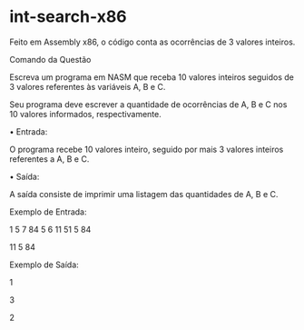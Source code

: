 # int-search-x86
Feito em Assembly x86, o código conta as ocorrências de 3 valores inteiros. 

Comando da Questão 

Escreva um programa em NASM que receba 10 valores inteiros seguidos de 3 valores referentes às variáveis A, B e C.

Seu programa deve escrever a quantidade de ocorrências de A, B e C nos 10 valores informados, respectivamente.

• Entrada:

O programa recebe 10 valores inteiro, seguido por mais 3 valores inteiros referentes a A, B e C.

• Saı́da:

A saı́da consiste de imprimir uma listagem das quantidades de A, B e C.

Exemplo de Entrada:

1 5 7 84 5 6 11 51 5 84

11 5 84

Exemplo de Saı́da:

1

3

2
